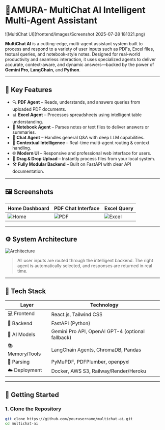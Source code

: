 # 🚀AMURA- MultiChat AI Intelligent Multi-Agent Assistant

![MultiChat UI](frontend/images/Screenshot 2025-07-28 181021.png)

**MultiChat AI** is a cutting-edge, multi-agent assistant system built to process and respond to a variety of user inputs such as PDFs, Excel files, textual queries, and notebook-style notes. Designed for real-world productivity and seamless interaction, it uses specialized agents to deliver accurate, context-aware, and dynamic answers—backed by the power of **Gemini Pro**, **LangChain**, and **Python**.

---

## 🌟 Key Features

- 🔍 **PDF Agent** – Reads, understands, and answers queries from uploaded PDF documents.
- 📊 **Excel Agent** – Processes spreadsheets using intelligent table understanding.
- 📓 **Notebook Agent** – Parses notes or text files to deliver answers or summaries.
- 💬 **Chat Agent** – Handles general Q&A with deep LLM capabilities.
- 🧠 **Contextual Intelligence** – Real-time multi-agent routing & context handling.
- 🌐 **Modern UI** – Responsive and professional web interface for users.
- 📁 **Drag & Drop Upload** – Instantly process files from your local system.
- 🛠️ **Fully Modular Backend** – Built on FastAPI with clear API documentation.

---

## 🖼️ Screenshots

| Home Dashboard | PDF Chat Interface | Excel Query |
|----------------|--------------------|-------------|
| ![Home](https://your-image-host.com/multichat-home.png) | ![PDF](https://your-image-host.com/multichat-pdf.png) | ![Excel](https://your-image-host.com/multichat-excel.png) |

---

## ⚙️ System Architecture

![Architecture](https://your-image-host.com/multichat-architecture.png)

> All user inputs are routed through the intelligent backend. The right agent is automatically selected, and responses are returned in real time.

---

## 🧱 Tech Stack

| Layer          | Technology |
|----------------|------------|
| 💻 Frontend     | React.js, Tailwind CSS |
| 🧠 Backend      | FastAPI (Python) |
| 🤖 AI Models    | Gemini Pro API, OpenAI GPT-4 (optional fallback) |
| 📚 Memory/Tools | LangChain Agents, ChromaDB, Pandas |
| 🧪 Parsing      | PyMuPDF, PDFPlumber, openpyxl |
| ☁️ Deployment   | Docker, AWS S3, Railway/Render/Heroku |

---

## 🚀 Getting Started

### 1. Clone the Repository

```bash
git clone https://github.com/yourusername/multichat-ai.git
cd multichat-ai
